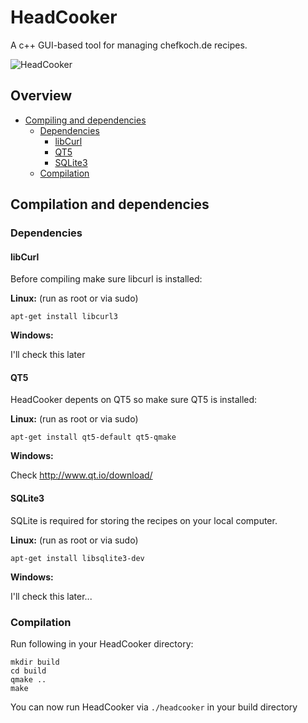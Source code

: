 # HeadCooker
A c++ GUI-based tool for managing chefkoch.de recipes.

![HeadCooker](http://indidude.de/stuff/headcooker.png?raw=true)

## Overview ##

 * [Compiling and dependencies](#compiling-and-dependencies)
   * [Dependencies](#dependencies)
     * [libCurl](#libcurl)
     * [QT5](#qt5)
     * [SQLite3](#sqlite3)
   * [Compilation](#compilation)


## Compilation and dependencies ##

### Dependencies ###

#### libCurl ####
Before compiling make sure libcurl is installed:

**Linux:** (run as root or via sudo)
```
apt-get install libcurl3
```

**Windows:**

I'll check this later

#### QT5 ####
HeadCooker depents on QT5 so make sure QT5 is installed:

**Linux:** (run as root or via sudo)
```
apt-get install qt5-default qt5-qmake
```

**Windows:**

Check http://www.qt.io/download/

#### SQLite3 ####
SQLite is required for storing the recipes on your local computer.

**Linux:** (run as root or via sudo)
```
apt-get install libsqlite3-dev
```

**Windows:**

I'll check this later...

### Compilation ###

Run following in your HeadCooker directory:
```
mkdir build
cd build
qmake ..
make
```

You can now run HeadCooker via ```./headcooker``` in your build directory
